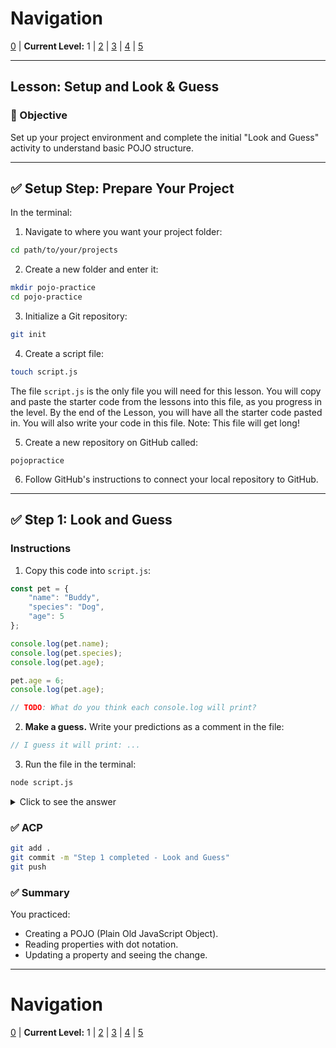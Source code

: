 # Navigation
[0](./lesson-4-pojo-lv0.md) | **Current Level:** 1 | [2](./lesson-4-pojo-lv2.md) | [3](./lesson-4-pojo-lv3.md) | [4](./lesson-4-pojo-lv4.md) | [5](./lesson-4-pojo-lv5.md)

---

## Lesson: Setup and Look & Guess

### 🎯 Objective

Set up your project environment and complete the initial "Look and Guess" activity to understand basic POJO structure.

---

## ✅ **Setup Step: Prepare Your Project**

In the terminal:

1. Navigate to where you want your project folder:

```bash
cd path/to/your/projects
```

2. Create a new folder and enter it:

```bash
mkdir pojo-practice
cd pojo-practice
```

3. Initialize a Git repository:

```bash
git init
```

4. Create a script file:

```bash
touch script.js
```

The file `script.js` is the only file you will need for this lesson. You will copy and paste the starter code from the lessons into this file, as you progress in the level. By the end of the Lesson, you will have all the starter code pasted in. You will also write your code in this file. Note: This file will get long!

5. Create a new repository on GitHub called:

```
pojopractice
```

6. Follow GitHub's instructions to connect your local repository to GitHub.

---

## ✅ **Step 1: Look and Guess**

### **Instructions**

1. Copy this code into `script.js`:

```js
const pet = {
    "name": "Buddy",
    "species": "Dog",
    "age": 5
};

console.log(pet.name);
console.log(pet.species);
console.log(pet.age);

pet.age = 6;
console.log(pet.age);

// TODO: What do you think each console.log will print?
```

2. **Make a guess.**
   Write your predictions as a comment in the file:

```js
// I guess it will print: ...
```

3. Run the file in the terminal:

```bash
node script.js
```

<details>
  <summary>Click to see the answer</summary>
  <div>
    <p><strong>Expected output:</strong></p>
    <pre>
Buddy
Dog
5
6
    </pre>
    <p><strong>Explanation:</strong></p>
    <ul>
      <li><code>console.log(pet.name)</code> prints: <code>Buddy</code></li>
      <li><code>console.log(pet.species)</code> prints: <code>Dog</code></li>
      <li><code>console.log(pet.age)</code> prints: <code>5</code> (original value)</li>
      <li><code>pet.age = 6</code> updates the age property to 6</li>
      <li><code>console.log(pet.age)</code> prints: <code>6</code> (updated value)</li>
    </ul>
  </div>
</details>

### ✅ **ACP**

```bash
git add .
git commit -m "Step 1 completed - Look and Guess"
git push
```

### ✅ **Summary**

You practiced:

* Creating a POJO (Plain Old JavaScript Object).
* Reading properties with dot notation.
* Updating a property and seeing the change.

---

# Navigation
[0](./lesson-4-pojo-lv0.md) | **Current Level:** 1 | [2](./lesson-4-pojo-lv2.md) | [3](./lesson-4-pojo-lv3.md) | [4](./lesson-4-pojo-lv4.md) | [5](./lesson-4-pojo-lv5.md)
